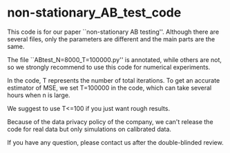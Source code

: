 # non-stationary_AB_test_code

This code is for our paper ``non-stationary AB testing''. Although there are several files, only the parameters are different and the main parts are the same. 

The file ``ABtest_N=8000_T=100000.py'' is annotated, while others are not, so we strongly recommend to use this code for numerical experiments.

In the code, T represents the number of total iterations. To get an accurate estimator of MSE, we set T=100000 in the code, which can take several hours when n is large. 

We suggest to use T<=100 if you just want rough results.

Because of the data privacy policy of the company, we can't release the code for real data but only simulations on calibrated data.

If you have any question, please contact us after the double-blinded review.
